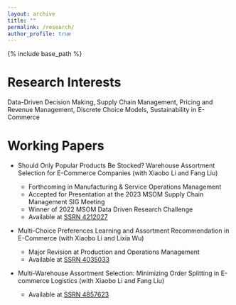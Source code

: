 ```yaml
---
layout: archive
title: ""
permalink: /research/
author_profile: true
---
```


{% include base_path %}

Research Interests
======
Data-Driven Decision Making, Supply Chain Management, Pricing and Revenue Management, Discrete Choice Models, Sustainability in E-Commerce

Working Papers
======
* Should Only Popular Products Be Stocked? Warehouse Assortment Selection for E-Commerce Companies (with Xiaobo Li and Fang Liu)
  * Forthcoming in Manufacturing & Service Operations Management 
  * Accepted for Presentation at the 2023 MSOM Supply Chain Management SIG Meeting
  * Winner of 2022 MSOM Data Driven Research Challenge
  * Available at [SSRN 4212027](https://ssrn.com/abstract=4212027)

* Multi-Choice Preferences Learning and Assortment Recommendation in E-Commerce (with Xiaobo Li and Lixia Wu)
  * Major Revision at Production and Operations Management
  * Available at [SSRN 4035033](https://ssrn.com/abstract=4035033)

* Multi-Warehouse Assortment Selection: Minimizing Order Splitting in E-commerce Logistics (with Xiaobo Li and Fang Liu)
  * Available at [SSRN 4857623](https://ssrn.com/abstract=4857623)

<!-- * Algorithms for Solving a Class of Piecewise Linear Problems with Application to Robust Multi-Product Inventory Replenishment (with Xiaobo Li and Yinuo Lin) -->

